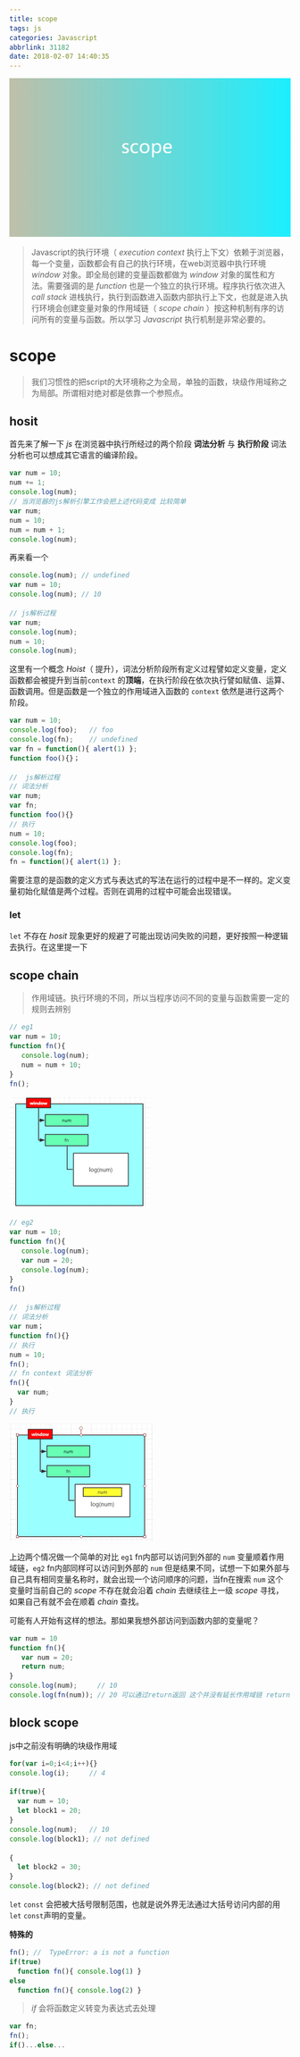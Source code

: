```yaml
---
title: scope
tags: js
categories: Javascript
abbrlink: 31182
date: 2018-02-07 14:40:35
---
```


![scope](/img/javascript/scope.jpg)

<!-- more -->

> Javascript的执行环境（ *execution context* 执行上下文）依赖于浏览器，每一个变量，函数都会有自己的执行环境，在web浏览器中执行环境 *window* 对象。即全局创建的变量函数都做为 *window* 对象的属性和方法。需要强调的是 *function* 也是一个独立的执行环境。程序执行依次进入 *call stack* 进栈执行，执行到函数进入函数内部执行上下文，也就是进入执行环境会创建变量对象的作用域链（ *scope chain* ）按这种机制有序的访问所有的变量与函数。所以学习 *Javascript* 执行机制是非常必要的。



# scope

> 我们习惯性的把script的大环境称之为全局，单独的函数，块级作用域称之为局部。所谓相对绝对都是依靠一个参照点。



## hosit

首先来了解一下 *js* 在浏览器中执行所经过的两个阶段 **词法分析** 与 **执行阶段** 词法分析也可以想成其它语言的编译阶段。

```js
var num = 10;
num += 1;
console.log(num);
// 当浏览器的js解析引擎工作会把上述代码变成 比较简单
var num;
num = 10;
num = num + 1;
console.log(num);
```

再来看一个

```js
console.log(num); // undefined
var num = 10;
console.log(num); // 10

// js解析过程
var num;
console.log(num);
num = 10;
console.log(num);
```

这里有一个概念 *Hoist*（ 提升），词法分析阶段所有定义过程譬如定义变量，定义函数都会被提升到当前`context` 的**顶端**，在执行阶段在依次执行譬如赋值、运算、函数调用。但是函数是一个独立的作用域进入函数的 `context` 依然是进行这两个阶段。

```js
var num = 10;
console.log(foo); 	// foo
console.log(fn); 	// undefined
var fn = function(){ alert(1) };
function foo(){}；

//  js解析过程
// 词法分析
var num;
var fn;
function foo(){}
// 执行
num = 10;
console.log(foo);
console.log(fn);
fn = function(){ alert(1) };
```

需要注意的是函数的定义方式与表达式的写法在运行的过程中是不一样的。定义变量初始化赋值是两个过程。否则在调用的过程中可能会出现错误。

### let

`let` 不存在 *hosit* 现象更好的规避了可能出现访问失败的问题，更好按照一种逻辑去执行。在这里提一下



## scope chain

> 作用域链。执行环境的不同，所以当程序访问不同的变量与函数需要一定的规则去辨别

```js
// eg1
var num = 10;
function fn(){
   console.log(num);
   num = num + 10;
}
fn();
```

![scope](/img/javascript/scope1.png)

```js
// eg2
var num = 10;
function fn(){
   console.log(num);
   var num = 20;
   console.log(num);
}
fn()

//  js解析过程
// 词法分析
var num；
function fn(){}
// 执行
num = 10;
fn();
// fn context 词法分析
fn(){
  var num;
}
// 执行
```

![scope](/img/javascript/scope2.png)

上边两个情况做一个简单的对比 `eg1` fn内部可以访问到外部的 `num` 变量顺着作用域链，`eg2` fn内部同样可以访问到外部的 `num` 但是结果不同，试想一下如果外部与自己具有相同变量名称时，就会出现一个访问顺序的问题，当fn在搜索 `num` 这个变量时当前自己的 *scope* 不存在就会沿着 *chain* 去继续往上一级 *scope* 寻找，如果自己有就不会在顺着 *chain* 查找。

可能有人开始有这样的想法。那如果我想外部访问到函数内部的变量呢？

```js
var num = 10
function fn(){
   var num = 20;
   return num;
}
console.log(num);     // 10
console.log(fn(num)); // 20 可以通过return返回 这个并没有延长作用域链 return num同样也会去沿着作用域链去去查找 fn中的num生命周期会随着函数的结束而消失 js中垃圾回收
```



## block scope

js中之前没有明确的块级作用域

```js
for(var i=0;i<4;i++){}
console.log(i);     // 4

if(true){
  var num = 10;
  let block1 = 20;
}
console.log(num);   // 10
console.log(block1); // not defined

{
  let block2 = 30;
}
console.log(block2); // not defined
```

`let` `const` 会把被大括号限制范围，也就是说外界无法通过大括号访问内部的用`let` `const`声明的变量。

**特殊的**

```js
fn(); //  TypeError: a is not a function
if(true)
  function fn(){ console.log(1) }
else
  function fn(){ console.log(2) }
```

> *if* 会将函数定义转变为表达式去处理

```js
var fn;
fn();
if()...else...
```



